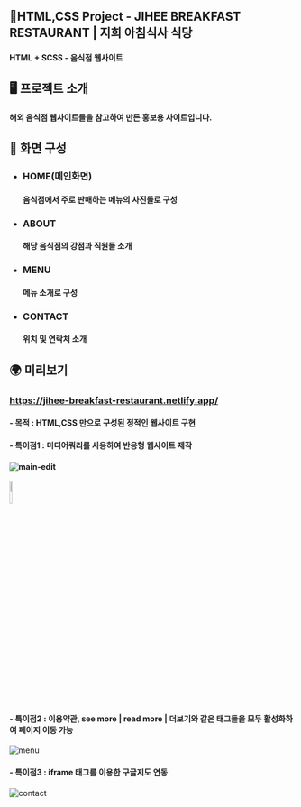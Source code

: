 ##  📍HTML,CSS Project - JIHEE BREAKFAST RESTAURANT | 지희 아침식사 식당 

#### HTML + SCSS - 음식점 웹사이트

## 🖥 프로젝트 소개

#### 해외 음식점 웹사이트들을 참고하여 만든 홍보용 사이트입니다.


##  📄 화면 구성

- ### HOME(메인화면)</br>
    #### 음식점에서 주로 판매하는 메뉴의 사진들로 구성
- ### ABOUT</br>
    #### 해당 음식점의 강점과 직원들 소개
- ### MENU</br>
    #### 메뉴 소개로 구성
- ### CONTACT</br>
    #### 위치 및 연락처 소개

## 🌍 미리보기
### https://jihee-breakfast-restaurant.netlify.app/
#### - 목적 : HTML,CSS 만으로 구성된 정적인 웹사이트 구현
#### - 특이점1 : 미디어쿼리를 사용하여 반응형 웹사이트 제작
#### ![main-edit](https://user-images.githubusercontent.com/102779433/219877263-5ad4c984-a677-4a37-aa97-ed4f1aafc9be.gif)

<img src="https://user-images.githubusercontent.com/102779433/219877263-5ad4c984-a677-4a37-aa97-ed4f1aafc9be.gif" height="10%" width="auto"/>


#### - 특이점2 : 이용약관, see more | read more | 더보기와 같은 태그들을 모두 활성화하여 페이지 이동 가능
![menu](https://user-images.githubusercontent.com/102779433/219878704-977907b5-7879-4424-9d5c-b45f742286ca.gif)

#### - 특이점3 : iframe 태그를 이용한 구글지도 연동 
![contact](https://user-images.githubusercontent.com/102779433/219877409-b0f71f1b-03aa-4431-af40-368fde453391.gif)
